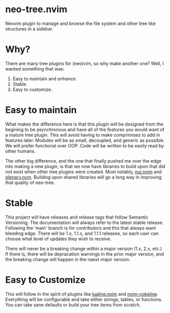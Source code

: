 # neo-tree.nvim
Neovim plugin to manage and browse the file system and other tree like structures in a sidebar.

# Why?
There are many tree plugins for (neo)vim, so why make another one? Well, I wanted something that was:

1. Easy to maintain and enhance.
2. Stable.
3. Easy to customize.

# Easy to maintain
What makes the difference here is that this plugin will be designed from the begining to
be asynchronous and have all of the features you would want of a mature tree plugin. This
will avoid having to make comprimises to add in features later. Modules will be as small,
decoupled, and generic as possible. We will prefer functional over OOP. Code will be written
to be easily read by other humans.

The other big difference, and the one that finally pushed me over the edge into making a 
new plugin, is that we now have libraries to build upon that did not exist when other tree
plugins were created. Most notably, [nui.nvim](https://github.com/MunifTanjim/nui.nvim) and
[plenary.nvm](https://github.com/nvim-lua/plenary.nvim). Building upon shared libraries will
go a long way in improving that quality of neo-tree.

# Stable
This project will have releases and release tags that follow Semantic Versioning. The documentation
will always refer to the latest stable release. Following the 'main' branch is for contributors
and this that always want bleeding edge. There will be 1.x, 1.1.x, and 1.1.1 releases, so each user
can choose what level of updates they wish to receive.

There will never be a breaking change within a major version (1.x, 2.x, etc.) If there is,
there will be depracation warnings in the prior major version, and the breaking change will
happen in the naext major version.

# Easy to Customize
This will follow in the spirit of plugins like [lualine.nvim](https://github.com/nvim-lualine/lualine.nvim)
and [nvim-cokeline](https://github.com/noib3/nvim-cokeline). Everything will be configurable and take
either strings, tables, or functions. You can take sane defaults or build your tree items from scratch.
